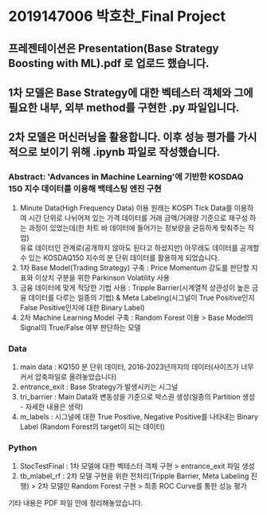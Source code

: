 # 2019147006 박호찬_Final Project
## **프레젠테이션은 Presentation(Base Strategy Boosting with ML).pdf 로 업로드 했습니다.**  

## 1차 모델은 Base Strategy에 대한 벡테스터 객체와 그에 필요한 내부, 외부 method를 구현한 .py 파일입니다.
## 2차 모델은 머신러닝을 활용합니다. 이후 성능 평가를 가시적으로 보이기 위해 .ipynb 파일로 작성했습니다.  

### Abstract: 'Advances in Machine Learning'에 기반한 KOSDAQ 150 지수 데이터를 이용해 백테스팅 엔진 구현  

1. Minute Data(High Frequency Data) 이용
   원래는 KOSPI Tick Data를 이용하여 시간 단위로 나뉘어져 있는 가격 데이터를 거래 금액/거래량 기준으로 재구성 하는 과정이 있었는데(한 차트 바 데이터에 들어가는 정보량을 균등하게 맞춰주는 작업)  
   유료 데이터인 관계로(공개하지 않아도 된다고 하셨지만) 아무래도 데이터를 공개할 수 있는 KOSDAQ150 지수의 분 단위 데이터를 활용하게 되었습니다.
2. 1차 Base Model(Trading Strategy) 구축 : Price Momentum 강도를 판단할 지표와 이상치 구분을 위한 Parkinson Volatility 사용
3. 금융 데이터에 맞게 적당한 기법 사용 : Tripple Barrier(시계열적 상관성이 높은 금융 데이터를 다루는 일종의 기법) & Meta Labeling(시그널이 True Positive인지 False Positive인지에 대한 Binary Label)
4. 2차 Machine Learning Model 구축 : Random Forest 이용 > Base Model의 Signal의 True/False 여부 판단하는 모델

### Data
1. main data : KQ150 분 단위 데이터, 2016-2023년까지의 데이터(사이즈가 너무 커서 압축파일로 올려놓았습니다)  
2. entrance_exit : Base Strategy가 발생시키는 시그널  
3. tri_barrier : Main Data와 변동성을 기준으로 박스권 생성(일종의 Partition 생성 - 자세한 내용은 생략) 
4. m_labels : 시그널에 대한 True Positive, Negative Positive를 나타내는 Binary Label (Random Forest의 target이 되는 데이터)  


### Python
1. StocTestFinal : 1차 모델에 대한 벡테스터 객체 구현 > entrance_exit 파일 생성
2. tb_mlabel_rf : 2차 모델 구현을 위한 전처리(Tripple Barrier, Meta Labeling 진행) > 2차 모델인 Random Forest 구현 > 최종 ROC Curve를 통한 성능 평가

기타 내용은 PDF 파일 안에 정리해놓았습니다.


